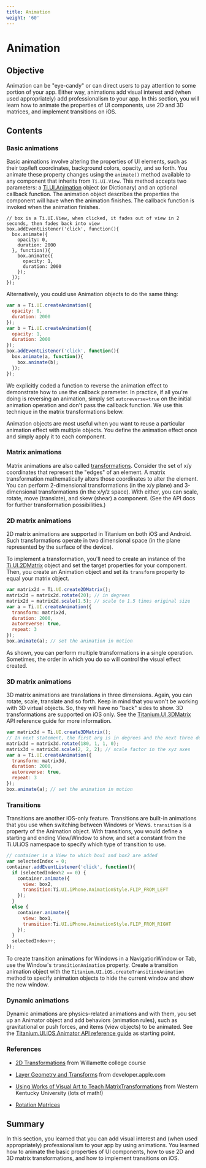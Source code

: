 ```yaml
---
title: Animation
weight: '60'
---
```


# Animation

## Objective

Animation can be "eye-candy" or can direct users to pay attention to some portion of your app. Either way, animations add visual interest and (when used appropriately) add professionalism to your app. In this section, you will learn how to animate the properties of UI components, use 2D and 3D matrices, and implement transitions on iOS.

## Contents

### Basic animations

Basic animations involve altering the properties of UI elements, such as their top/left coordinates, background colors, opacity, and so forth. You animate these property changes using the `animate()` method available to any component that inherits from `Ti.UI.View`. This method accepts two parameters: a [Ti.UI.Animation](#!/api/Titanium.UI.Animation) object (or Dictionary) and an optional callback function. The animation object describes the properties the component will have when the animation finishes. The callback function is invoked when the animation finishes.

```
// box is a Ti.UI.View, when clicked, it fades out of view in 2 seconds, then fades back into view
box.addEventListener('click', function(){
  box.animate({
    opacity: 0,
    duration: 2000
  }, function(){
    box.animate({
      opacity: 1,
      duration: 2000
    });
  });
});
```

Alternatively, you could use Animation objects to do the same thing:

```javascript
var a = Ti.UI.createAnimation({
  opacity: 0,
  duration: 2000
});
var b = Ti.UI.createAnimation({
  opacity: 1,
  duration: 2000
});
box.addEventListener('click', function(){
  box.animate(a, function(){
    box.animate(b);
  });
});
```

We explicitly coded a function to reverse the animation effect to demonstrate how to use the callback parameter. In practice, if all you're doing is reversing an animation, simply set `autoreverse=true` on the initial animation operation and don't pass the callback function. We use this technique in the matrix transformations below.

Animation objects are most useful when you want to reuse a particular animation effect with multiple objects. You define the animation effect once and simply apply it to each component.

### Matrix animations

Matrix animations are also called [transformations](http://www.willamette.edu/~gorr/classes/GeneralGraphics/Transforms/transforms2d.htm). Consider the set of x/y coordinates that represent the "edges" of an element. A matrix transformation mathematically alters those coordinates to alter the element. You can perform 2-dimensional transformations (in the x/y plane) and 3-dimensional transformations (in the x/y/z space). With either, you can scale, rotate, move (translate), and skew (shear) a component. (See the API docs for further transformation possibilities.)

### 2D matrix animations

2D matrix animations are supported in Titanium on both iOS and Android. Such transformations operate in two dimensional space (in the plane represented by the surface of the device).

To implement a transformation, you'll need to create an instance of the [Ti.UI.2DMatrix](#!/api/Titanium.UI.2DMatrix) object and set the target properties for your component. Then, you create an Animation object and set its `transform` property to equal your matrix object.

```javascript
var matrix2d = Ti.UI.create2DMatrix();
matrix2d = matrix2d.rotate(20); // in degrees
matrix2d = matrix2d.scale(1.5); // scale to 1.5 times original size
var a = Ti.UI.createAnimation({
  transform: matrix2d,
  duration: 2000,
  autoreverse: true,
  repeat: 3
});
box.animate(a); // set the animation in motion
```

As shown, you can perform multiple transformations in a single operation. Sometimes, the order in which you do so will control the visual effect created.

### 3D matrix animations

3D matrix animations are translations in three dimensions. Again, you can rotate, scale, translate and so forth. Keep in mind that you won't be working with 3D virtual objects. So, they will have no "back" sides to show. 3D transformations are supported on iOS only. See the [Titanium.UI.3DMatrix](#!/api/Titanium.UI.3DMatrix) API reference guide for more information.

```javascript
var matrix3d = Ti.UI.create3DMatrix();
// In next statement, the first arg is in degrees and the next three define an xyz vector describing the transformation
matrix3d = matrix3d.rotate(180, 1, 1, 0);
matrix3d = matrix3d.scale(2, 2, 2); // scale factor in the xyz axes
var a = Ti.UI.createAnimation({
  transform: matrix3d,
  duration: 2000,
  autoreverse: true,
  repeat: 3
});
box.animate(a); // set the animation in motion
```

### Transitions

Transitions are another iOS-only feature. Transitions are built-in animations that you use when switching between Windows or Views. `transition` is a property of the Animation object. With transitions, you would define a starting and ending View/Window to show, and set a constant from the Ti.UI.iOS namespace to specify which type of transition to use.

```javascript
// container is a View to which box1 and box2 are added
var selectedIndex = 0;
container.addEventListener('click', function(){
  if (selectedIndex%2 == 0) {
    container.animate({
      view: box2,
      transition:Ti.UI.iPhone.AnimationStyle.FLIP_FROM_LEFT
    });
  }
  else {
    container.animate({
      view: box1,
      transition:Ti.UI.iPhone.AnimationStyle.FLIP_FROM_RIGHT
    });
  }
  selectedIndex++;
});
```

To create transition animations for Windows in a NavigationWindow or Tab, use the Window's `transitionAnimation` property. Create a transition animation object with the `Titanium.UI.iOS.createTransitionAnimation` method to specify animation objects to hide the current window and show the new window.

### Dynamic animations

Dynamic animations are physics-related animations and with them, you set up an Animator object and add behaviors (animation rules), such as gravitational or push forces, and items (view objects) to be animated. See the [Titanium.UI.iOS.Animator API reference guide](#!/api/Titanium.UI.iOS.Animator) as starting point.

### References

* [2D Transformations](http://www.willamette.edu/~gorr/classes/GeneralGraphics/Transforms/transforms2d.htm) from Willamette college course

* [Layer Geometry and Transforms](http://developer.apple.com/library/ios/#DOCUMENTATION/Cocoa/Conceptual/CoreAnimation_guide/Articles/Layers.html) from developer.apple.com

* [Using Works of Visual Art to Teach MatrixTransformations](http://works.bepress.com/cgi/viewcontent.cgi?article=1008&context=bruce_kessler) from Western Kentucky University (lots of math!)

* [Rotation Matrices](http://www.euclideanspace.com/maths/algebra/matrix/orthogonal/rotation/index.htm)

## Summary

In this section, you learned that you can add visual interest and (when used appropriately) professionalism to your app by using animations. You learned how to animate the basic properties of UI components, how to use 2D and 3D matrix transformations, and how to implement transitions on iOS.
